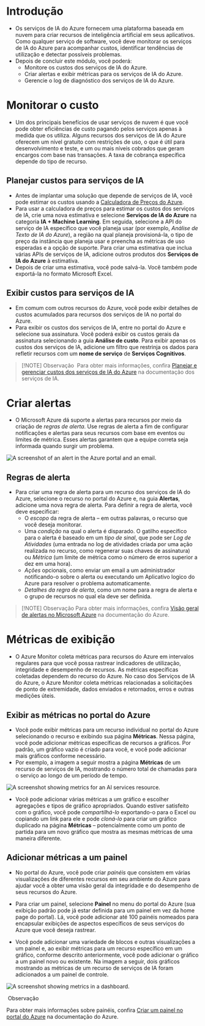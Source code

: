 # Introdução
- Os serviços de IA do Azure fornecem uma plataforma baseada em nuvem para criar recursos de inteligência artificial em seus aplicativos. Como qualquer serviço de software, você deve monitorar os serviços de IA do Azure para acompanhar custos, identificar tendências de utilização e detectar possíveis problemas.
- Depois de concluir este módulo, você poderá:
	- Monitore os custos dos serviços de IA do Azure.
	- Criar alertas e exibir métricas para os serviços de IA do Azure.
	- Gerencie o log de diagnóstico dos serviços de IA do Azure.
# Monitorar o custo
-  Um dos principais benefícios de usar serviços de nuvem é que você pode obter eficiências de custo pagando pelos serviços apenas à medida que os utiliza. Alguns recursos dos serviços de IA do Azure oferecem um nível gratuito com restrições de uso, o que é útil para desenvolvimento e teste, e um ou mais níveis cobrados que geram encargos com base nas transações. A taxa de cobrança específica depende do tipo de recurso.
## Planejar custos para serviços de IA
- Antes de implantar uma solução que depende de serviços de IA, você pode estimar os custos usando a [Calculadora de Preços do Azure](https://azure.microsoft.com/pricing/calculator/).
- Para usar a calculadora de preços para estimar os custos dos serviços de IA, crie uma nova estimativa e selecione **Serviços de IA do Azure** na categoria **IA + Machine Learning**. Em seguida, selecione a API do serviço de IA específico que você planeja usar (por exemplo, _Análise de Texto de IA do Azure_), a região na qual planeja provisioná-la, o tipo de preço da instância que planeja usar e preencha as métricas de uso esperadas e a opção de suporte. Para criar uma estimativa que inclua várias APIs de serviços de IA, adicione outros produtos dos **Serviços de IA do Azure** à estimativa.
- Depois de criar uma estimativa, você pode salvá-la. Você também pode exportá-la no formato Microsoft Excel.
## Exibir custos para serviços de IA
- Em comum com outros recursos do Azure, você pode exibir detalhes de custos acumulados para recursos dos serviços de IA no portal do Azure.
- Para exibir os custos dos serviços de IA, entre no portal do Azure e selecione sua assinatura. Você poderá exibir os custos gerais da assinatura selecionando a guia **Análise de custo**. Para exibir apenas os custos dos serviços de IA, adicione um filtro que restrinja os dados para refletir recursos com um **nome de serviço** de **Serviços Cognitivos**.
>[!NOTE] Observação
> Para obter mais informações, confira [Planejar e gerenciar custos dos serviços de IA do Azure](https://learn.microsoft.com/pt-br/azure/ai-services/plan-manage-costs) na documentação dos serviços de IA.

# Criar alertas
- O Microsoft Azure dá suporte a alertas para recursos por meio da criação de _regras de alerta_. Use regras de alerta a fim de configurar notificações e alertas para seus recursos com base em eventos ou limites de métrica. Esses alertas garantem que a equipe correta seja informada quando surgir um problema.

![A screenshot of an alert in the Azure portal and an email.](https://learn.microsoft.com/pt-br/training/wwl-data-ai/monitor-ai-services/media/alert.png)
## Regras de alerta
- Para criar uma regra de alerta para um recurso dos serviços de IA do Azure, selecione o recurso no portal do Azure e, na guia **Alertas**, adicione uma nova regra de alerta. Para definir a regra de alerta, você deve especificar:
	- O _escopo_ da regra de alerta – em outras palavras, o recurso que você deseja monitorar.
	- Uma _condição_ na qual o alerta é disparado. O gatilho específico para o alerta é baseado em um _tipo de sinal_, que pode ser _Log de Atividades_ (uma entrada no log de atividades criada por uma ação realizada no recurso, como regenerar suas chaves de assinatura) ou _Métrica_ (um limite de métrica como o número de erros superior a dez em uma hora).
	- _Ações_ opcionais, como enviar um email a um administrador notificando-o sobre o alerta ou executando um Aplicativo logico do Azure para resolver o problema automaticamente.
	- _Detalhes da regra de alerta_, como um nome para a regra de alerta e o grupo de recursos no qual ela deve ser definida.

> [!NOTE] Observação
> Para obter mais informações, confira [Visão geral de alertas no Microsoft Azure](https://learn.microsoft.com/pt-br/azure/azure-monitor/alerts/alerts-overview) na documentação do Azure.

# Métricas de exibição
- O Azure Monitor coleta métricas para recursos do Azure em intervalos regulares para que você possa rastrear indicadores de utilização, integridade e desempenho de recursos. As métricas específicas coletadas dependem do recurso do Azure. No caso dos Serviços de IA do Azure, o Azure Monitor coleta métricas relacionadas a solicitações de ponto de extremidade, dados enviados e retornados, erros e outras medições úteis.
## Exibir as métricas no portal do Azure
- Você pode exibir métricas para um recurso individual no portal do Azure selecionando o recurso e exibindo sua página **Métricas**. Nessa página, você pode adicionar métricas específicas de recursos a gráficos. Por padrão, um gráfico vazio é criado para você, e você pode adicionar mais gráficos conforme necessário.
- Por exemplo, a imagem a seguir mostra a página **Métricas** de um recurso de serviços de IA, mostrando o número total de chamadas para o serviço ao longo de um período de tempo.

![A screenshot showing metrics for an AI services resource.](https://learn.microsoft.com/pt-br/training/wwl-data-ai/monitor-ai-services/media/metric.png)

- Você pode adicionar várias métricas a um gráfico e escolher agregações e tipos de gráfico apropriados. Quando estiver satisfeito com o gráfico, você pode _compartilhá-lo_ exportando-o para o Excel ou copiando um link para ele e pode _cloná-lo_ para criar um gráfico duplicado na página **Métricas** – potencialmente como um ponto de partida para um novo gráfico que mostra as mesmas métricas de uma maneira diferente.

## Adicionar métricas a um painel

- No portal do Azure, você pode criar _painéis_ que consistem em várias visualizações de diferentes recursos em seu ambiente do Azure para ajudar você a obter uma visão geral da integridade e do desempenho de seus recursos do Azure.

- Para criar um painel, selecione **Painel** no menu do portal do Azure (sua exibição padrão pode já estar definida para um painel em vez da home page do portal). Lá, você pode adicionar até 100 painéis nomeados para encapsular exibições de aspectos específicos de seus serviços do Azure que você deseja rastrear.

- Você pode adicionar uma variedade de blocos e outras visualizações a um painel e, ao exibir métricas para um recurso específico em um gráfico, conforme descrito anteriormente, você pode adicionar o gráfico a um painel novo ou existente. Na imagem a seguir, dois gráficos mostrando as métricas de um recurso de serviços de IA foram adicionados a um painel de controle.

![A screenshot showing metrics in a dashboard.](https://learn.microsoft.com/pt-br/training/wwl-data-ai/monitor-ai-services/media/metric-dashboard.png)

 Observação

Para obter mais informações sobre painéis, confira [Criar um painel no portal do Azure](https://learn.microsoft.com/pt-br/azure/azure-portal/azure-portal-dashboards) na documentação do Azure.